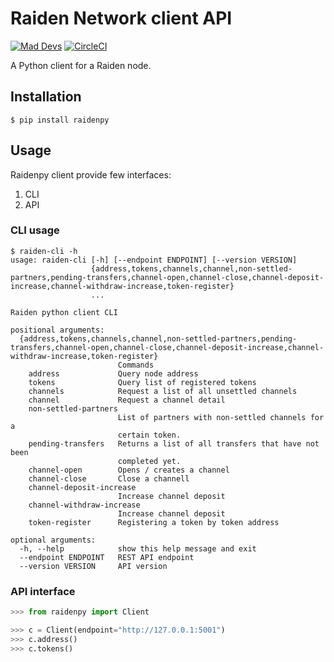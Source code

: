 # Raiden Network client API
[![Mad Devs](https://mdbadge.glitch.me/mdrw.svg)](https://maddevs.io)
[![CircleCI](https://circleci.com/gh/s0b0lev/raiden-python.svg?style=svg&circle-token=e688d9f340fa59202c712ef5e2b8affa614b650c)](https://circleci.com/gh/s0b0lev/raiden-python)

A Python client for a Raiden node.

## Installation

```
$ pip install raidenpy
```

## Usage

Raidenpy client provide few interfaces:
1. CLI
2. API

### CLI usage

```shell
$ raiden-cli -h
usage: raiden-cli [-h] [--endpoint ENDPOINT] [--version VERSION]
                  {address,tokens,channels,channel,non-settled-partners,pending-transfers,channel-open,channel-close,channel-deposit-increase,channel-withdraw-increase,token-register}
                  ...

Raiden python client CLI

positional arguments:
  {address,tokens,channels,channel,non-settled-partners,pending-transfers,channel-open,channel-close,channel-deposit-increase,channel-withdraw-increase,token-register}
                        Commands
    address             Query node address
    tokens              Query list of registered tokens
    channels            Request a list of all unsettled channels
    channel             Request a channel detail
    non-settled-partners
                        List of partners with non-settled channels for a
                        certain token.
    pending-transfers   Returns a list of all transfers that have not been
                        completed yet.
    channel-open        Opens / creates a channel
    channel-close       Close a channell
    channel-deposit-increase
                        Increase channel deposit
    channel-withdraw-increase
                        Increase channel deposit
    token-register      Registering a token by token address

optional arguments:
  -h, --help            show this help message and exit
  --endpoint ENDPOINT   REST API endpoint
  --version VERSION     API version
```

### API interface
```python
>>> from raidenpy import Client

>>> c = Client(endpoint="http://127.0.0.1:5001")
>>> c.address()
>>> c.tokens()
```
